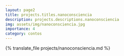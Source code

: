 ```yaml
---
layout: page2
title: projects.titles.nanoconsciencia
description: projects.descriptions.nanoconsciencia
img: assets/img/nanoconsciencia.jpg
importance: 4
category: contos
---
```


{% translate_file projects/nanoconsciencia.md %}